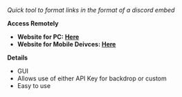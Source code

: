 *Quick tool to format links in the format of a discord embed*

**Access Remotely**
- **Website for PC: [Here](https://starlovermwah.github.io/DiscordEmbeddingFormatter/)**
- **Website for Mobile Deivces: [Here](https://starlovermwah.github.io/DiscordEmbeddingFormatter/Mobile.html)**

**Details**
- GUI
- Allows use of either API Key for backdrop or custom
- Easy to use
